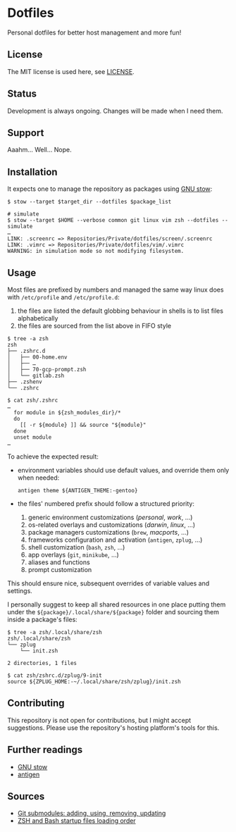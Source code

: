 # Dotfiles

Personal dotfiles for better host management and more fun!

## License

The MIT license is used here, see [LICENSE].

## Status

Development is always ongoing. Changes will be made when I need them.

## Support

Aaahm… Well… Nope.

## Installation

It expects one to manage the repository as packages using [GNU stow]:

```shell
$ stow --target $target_dir --dotfiles $package_list

# simulate
$ stow --target $HOME --verbose common git linux vim zsh --dotfiles --simulate
…
LINK: .screenrc => Repositories/Private/dotfiles/screen/.screenrc
LINK: .vimrc => Repositories/Private/dotfiles/vim/.vimrc
WARNING: in simulation mode so not modifying filesystem.
```

## Usage

Most files are prefixed by numbers and managed the same way linux does with `/etc/profile` and `/etc/profile.d`:

1. the files are listed the default globbing behaviour in shells is to list files alphabetically
1. the files are sourced from the list above in FIFO style

```shell
$ tree -a zsh
zsh
├── .zshrc.d
│   ├── 00-home.env
│   ├── …
│   ├── 70-gcp-prompt.zsh
│   └── gitlab.zsh
├── .zshenv
└── .zshrc

$ cat zsh/.zshrc
…
  for module in ${zsh_modules_dir}/*
  do
    [[ -r ${module} ]] && source "${module}"
  done
  unset module
…
```

To achieve the expected result:

- environment variables should use default values, and override them only when needed:

   ```shell
   antigen theme ${ANTIGEN_THEME:-gentoo}
   ```

- the files' numbered prefix should follow a structured priority:

  1. generic environment customizations (_personal_, _work_, …)
  1. os-related overlays and customizations (_darwin_, _linux_, …)
  1. package managers customizations (`brew`, _macports_, …)
  1. frameworks configuration and activation (`antigen`, `zplug`, …)
  1. shell customization (`bash`, `zsh`, …)
  1. app overlays (`git`, `minikube`, …)
  1. aliases and functions
  1. prompt customization

This should ensure nice, subsequent overrides of variable values and settings.

I personally suggest to keep all shared resources in one place putting them under the `${package}/.local/share/${package}` folder and sourcing them inside a package's files:

```shell
$ tree -a zsh/.local/share/zsh
zsh/.local/share/zsh
└── zplug
    └── init.zsh

2 directories, 1 files

$ cat zsh/zshrc.d/zplug/9-init
source ${ZPLUG_HOME:-~/.local/share/zsh/zplug}/init.zsh
```

## Contributing

This repository is not open for contributions, but I might accept suggestions. Please use the repository's hosting platform's tools for this.

## Further readings

- [GNU stow]
- [antigen]

## Sources

- [Git submodules: adding, using, removing, updating]
- [ZSH and Bash startup files loading order]

[LICENSE]: LICENSE

[antigen]: https://github.com/zsh-users/antigen
[gnu stow]: https://www.gnu.org/software/stow

[git submodules: adding, using, removing, updating]: https://chrisjean.com/git-submodules-adding-using-removing-and-updating/
[zsh and bash startup files loading order]: https://shreevatsa.wordpress.com/2008/03/30/zshbash-startup-files-loading-order-bashrc-zshrc-etc/
